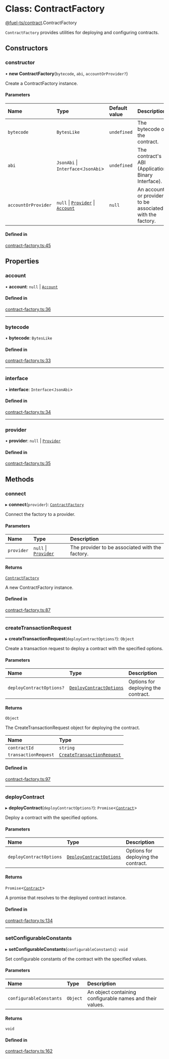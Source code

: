# Class: ContractFactory

[@fuel-ts/contract](/api/Contract/index.md).ContractFactory

`ContractFactory` provides utilities for deploying and configuring contracts.

## Constructors

### constructor

• **new ContractFactory**(`bytecode`, `abi`, `accountOrProvider?`)

Create a ContractFactory instance.

#### Parameters

| Name | Type | Default value | Description |
| :------ | :------ | :------ | :------ |
| `bytecode` | `BytesLike` | `undefined` | The bytecode of the contract. |
| `abi` | `JsonAbi` \| `Interface`&lt;`JsonAbi`\> | `undefined` | The contract's ABI (Application Binary Interface). |
| `accountOrProvider` | ``null`` \| [`Provider`](/api/Providers/Provider.md) \| [`Account`](/api/Wallet/Account.md) | `null` | An account or provider to be associated with the factory. |

#### Defined in

[contract-factory.ts:45](https://github.com/FuelLabs/fuels-ts/blob/a337878e/packages/contract/src/contract-factory.ts#L45)

## Properties

### account

• **account**: ``null`` \| [`Account`](/api/Wallet/Account.md)

#### Defined in

[contract-factory.ts:36](https://github.com/FuelLabs/fuels-ts/blob/a337878e/packages/contract/src/contract-factory.ts#L36)

___

### bytecode

• **bytecode**: `BytesLike`

#### Defined in

[contract-factory.ts:33](https://github.com/FuelLabs/fuels-ts/blob/a337878e/packages/contract/src/contract-factory.ts#L33)

___

### interface

• **interface**: `Interface`&lt;`JsonAbi`\>

#### Defined in

[contract-factory.ts:34](https://github.com/FuelLabs/fuels-ts/blob/a337878e/packages/contract/src/contract-factory.ts#L34)

___

### provider

• **provider**: ``null`` \| [`Provider`](/api/Providers/Provider.md)

#### Defined in

[contract-factory.ts:35](https://github.com/FuelLabs/fuels-ts/blob/a337878e/packages/contract/src/contract-factory.ts#L35)

## Methods

### connect

▸ **connect**(`provider`): [`ContractFactory`](/api/Contract/ContractFactory.md)

Connect the factory to a provider.

#### Parameters

| Name | Type | Description |
| :------ | :------ | :------ |
| `provider` | ``null`` \| [`Provider`](/api/Providers/Provider.md) | The provider to be associated with the factory. |

#### Returns

[`ContractFactory`](/api/Contract/ContractFactory.md)

A new ContractFactory instance.

#### Defined in

[contract-factory.ts:87](https://github.com/FuelLabs/fuels-ts/blob/a337878e/packages/contract/src/contract-factory.ts#L87)

___

### createTransactionRequest

▸ **createTransactionRequest**(`deployContractOptions?`): `Object`

Create a transaction request to deploy a contract with the specified options.

#### Parameters

| Name | Type | Description |
| :------ | :------ | :------ |
| `deployContractOptions?` | [`DeployContractOptions`](/api/Contract/index.md#deploycontractoptions) | Options for deploying the contract. |

#### Returns

`Object`

The CreateTransactionRequest object for deploying the contract.

| Name | Type |
| :------ | :------ |
| `contractId` | `string` |
| `transactionRequest` | [`CreateTransactionRequest`](/api/Providers/CreateTransactionRequest.md) |

#### Defined in

[contract-factory.ts:97](https://github.com/FuelLabs/fuels-ts/blob/a337878e/packages/contract/src/contract-factory.ts#L97)

___

### deployContract

▸ **deployContract**(`deployContractOptions?`): `Promise`&lt;[`Contract`](/api/Program/Contract.md)\>

Deploy a contract with the specified options.

#### Parameters

| Name | Type | Description |
| :------ | :------ | :------ |
| `deployContractOptions` | [`DeployContractOptions`](/api/Contract/index.md#deploycontractoptions) | Options for deploying the contract. |

#### Returns

`Promise`&lt;[`Contract`](/api/Program/Contract.md)\>

A promise that resolves to the deployed contract instance.

#### Defined in

[contract-factory.ts:134](https://github.com/FuelLabs/fuels-ts/blob/a337878e/packages/contract/src/contract-factory.ts#L134)

___

### setConfigurableConstants

▸ **setConfigurableConstants**(`configurableConstants`): `void`

Set configurable constants of the contract with the specified values.

#### Parameters

| Name | Type | Description |
| :------ | :------ | :------ |
| `configurableConstants` | `Object` | An object containing configurable names and their values. |

#### Returns

`void`

#### Defined in

[contract-factory.ts:162](https://github.com/FuelLabs/fuels-ts/blob/a337878e/packages/contract/src/contract-factory.ts#L162)
